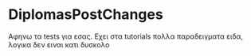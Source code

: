 # DiplomasPostChanges
Αφηνω τα tests για εσας. Εχει στα tutorials πολλα παραδειγματα ειδα, λογικα δεν ειναι κατι δυσκολο
